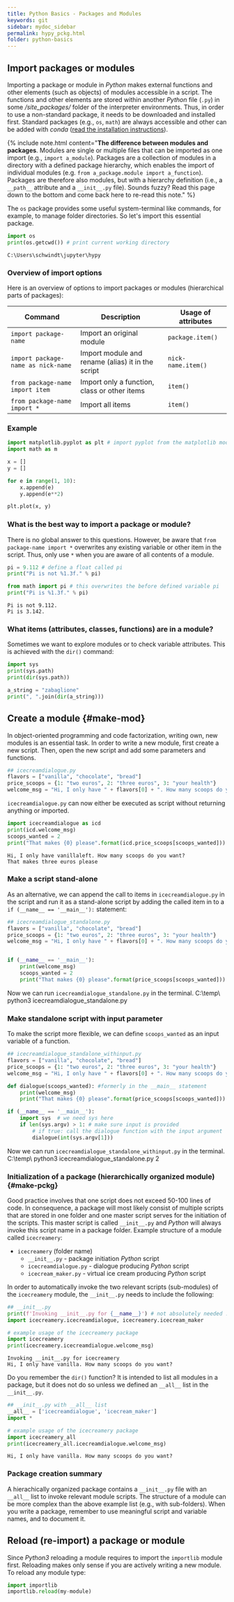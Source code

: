 ```yaml
---
title: Python Basics - Packages and Modules
keywords: git
sidebar: mydoc_sidebar
permalink: hypy_pckg.html
folder: python-basics
---
```


## Import packages or modules

Importing a package or module in *Python* makes external functions and other elements (such as objects) of modules accessible in a script. The functions and other elements are stored within another *Python* file (`.py`) in some */site_packages/* folder of the interpreter environments. Thus, in order to use a non-standard package, it needs to be downloaded and installed first. Standard packages (e.g., `os`, `math`) are always accessible and other can be added with *conda* ([read the installation instructions](hypy_install.html#install-pckg)).

{% include note.html content="**The difference between modules and packages**. Modules are single or multiple files that can be imported as one import (e.g., `import a_module`). Packages are a collection of modules in a directory with a defined package hierarchy, which enables the import of individual modules (e.g. `from a_package.module import a_function`). Packages are therefore also modules, but with a hierarchy definition (i.e., a ` __path__` attribute and a `__init__.py` file). Sounds fuzzy? Read this page down to the bottom and come back here to re-read this note." %}

The `os` package provides some useful system-terminal like commands, for example, to manage folder directories. So let's import this essential package.



```python
import os
print(os.getcwd()) # print current working directory

```

    C:\Users\schwindt\jupyter\hypy
    

### Overview of import options

Here is an overview of options to import packages or modules (hierarchical parts of packages):

| Command | Description | Usage of attributes |
|---------|-------------|---------------------|
| `import package-name` | Import an original module | `package.item()` |
| `import package-name as nick-name` | Import module and rename (alias) it in the script |  `nick-name.item()` |
| `from package-name import item` | Import only a function, class or other items |  `item()` |
| `from package-name import *` | Import all items |  `item()` |


### Example


```python
import matplotlib.pyplot as plt # import pyplot from the matplotlib module and alias it with plt
import math as m

x = []
y = []

for e in range(1, 10):
    x.append(e)
    y.append(e**2)

plt.plot(x, y)
```

### What is the best way to import a package or module?
There is no global answer to this questions. However, be aware that `from package-name import *` overwrites any existing variable or other item in the script. Thus, only use `*` when you are aware of all contents of a module.


```python
pi = 9.112 # define a float called pi 
print("Pi is not %1.3f." % pi)

from math import pi # this overwrites the before defined variable pi
print("Pi is %1.3f." % pi)
```

    Pi is not 9.112.
    Pi is 3.142.
    

### What items (attributes, classes, functions) are in a module?
Sometimes we want to explore modules or to check variable attributes. This is achieved with the `dir()` command:


```python
import sys
print(sys.path)
print(dir(sys.path))

a_string = "zabaglione"
print(", ".join(dir(a_string)))
```

## Create a module {#make-mod}
In object-oriented programming and code factorization, writing own, new modules is an essential task. In order to write a new module, first create a new script. Then, open the new script and add some parameters and functions.


```python
## icecreamdialogue.py
flavors = ["vanilla", "chocolate", "bread"]
price_scoops = {1: "two euros", 2: "three euros", 3: "your health"}
welcome_msg = "Hi, I only have " + flavors[0] + ". How many scoops do you want?"
```

`icecreamdialogue.py` can now either be executed as script without returning anything or imported.


```python
import icecreamdialogue as icd
print(icd.welcome_msg)
scoops_wanted = 2
print("That makes {0} please".format(icd.price_scoops[scoops_wanted]))
```

    Hi, I only have vanillaleft. How many scoops do you want?
    That makes three euros please
    

### Make a script stand-alone
As an alternative, we can append the call to items in `icecreamdialogue.py` in the script and run it as a stand-alone script by adding the called item in to a `if (__name__ == '__main__'):` statement:


```python
## icecreamdialogue_standalone.py
flavors = ["vanilla", "chocolate", "bread"]
price_scoops = {1: "two euros", 2: "three euros", 3: "your health"}
welcome_msg = "Hi, I only have " + flavors[0] + ". How many scoops do you want?"


if (__name__ == '__main__'):
    print(welcome_msg)
    scoops_wanted = 2
    print("That makes {0} please".format(price_scoops[scoops_wanted]))
```

Now we can run `icecreamdialogue_standalone.py` in the terminal.
C:\temp\ python3 icecreamdialogue_standalone.py
### Make standalone script with input parameter
To make the script more flexible, we can define `scoops_wanted` as an input variable of a function.


```python
## icecreamdialogue_standalone_withinput.py
flavors = ["vanilla", "chocolate", "bread"]
price_scoops = {1: "two euros", 2: "three euros", 3: "your health"}
welcome_msg = "Hi, I only have " + flavors[0] + ". How many scoops do you want?"

def dialogue(scoops_wanted): #formerly in the __main__ statement
    print(welcome_msg)
    print("That makes {0} please".format(price_scoops[scoops_wanted]))

if (__name__ == '__main__'):
    import sys  # we need sys here
    if len(sys.argv) > 1: # make sure input is provided
        # if true: call the dialogue function with the input argument
        dialogue(int(sys.argv[1]))
```

Now we can run `icecreamdialogue_standalone_withinput.py` in the terminal.
C:\temp\ python3 icecreamdialogue_standalone.py 2
### Initialization of a package (hierarchically organized module) {#make-pckg}
Good practice involves that one script does not exceed 50-100 lines of code. In consequence, a package will most likely consist of multiple scripts that are stored in one folder and one master script serves for the initiation of the scripts. This master script is called `__init__.py` and *Python* will always invoke this script name in a package folder. Example structure of a module called `icecreamery`:

 * `icecreamery` (folder name)
     - `__init__.py`   - package initiation *Python* script 
     - `icecreamdialogue.py`   - dialogue producing *Python* script
     - `icecream_maker.py`   - virtual ice cream producing *Python* script

In order to automatically invoke the two relevant scripts (sub-modules) of the `icecreamery` module, the `__init__.py` needs to include the following:


```python
## __init__.py
print(f'Invoking __init__.py for {__name__}') # not absolutely needed ..
import icecreamery.icecreamdialogue, icecreamery.icecream_maker
```


```python
# example usage of the icecreamery package
import icecreamery
print(icecreamery.icecreamdialogue.welcome_msg)
```

    Invoking __init__.py for icecreamery
    Hi, I only have vanilla. How many scoops do you want?
    

Do you remember the `dir()` function? It is intended to list all modules in a package, but it does not do so unless we defined an `__all__` list in the `__init__.py`. 


```python
## __init__.py with __all__ list
__all__ = ['icecreamdialogue', 'icecream_maker']
import *
```


```python
# example usage of the icecreamery package
import icecreamery_all
print(icecreamery_all.icecreamdialogue.welcome_msg)
```

    Hi, I only have vanilla. How many scoops do you want?
    

### Package creation summary
A hierachically organized package contains a `__init__.py` file with an `__all__` list to invoke relevant module scripts. The structure of a module can be more complex than the above example list (e.g., with sub-folders). When you write a package, remember to use meaningful script and variable names, and to document it.

## Reload (re-import) a package or module

Since *Python3* reloading a module requires to import the `importlib` module first. Reloading makes only sense if you are actively writing a new module. To reload any module type:


```python
import importlib
importlib.reload(my-module)
```
